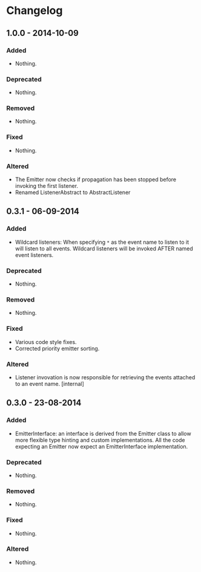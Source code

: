 # Changelog


## 1.0.0 - 2014-10-09

### Added

- Nothing.

### Deprecated

- Nothing.

### Removed

- Nothing.

### Fixed

- Nothing.

### Altered

- The Emitter now checks if propagation has been stopped before invoking the first listener.
- Renamed ListenerAbstract to AbstractListener


## 0.3.1 - 06-09-2014

### Added

- Wildcard listeners: When specifying `*` as the event name to listen to it will listen to all events. Wildcard listeners will be invoked AFTER named event listeners.

### Deprecated

- Nothing.

### Removed

- Nothing.

### Fixed

- Various code style fixes.
- Corrected priority emitter sorting.

### Altered

- Listener invovation is now responsible for retrieving the events attached to an event name. [internal]


## 0.3.0 - 23-08-2014

### Added

- EmitterInterface: an interface is derived from the Emitter class to allow more flexible type hinting and custom implementations. All the code expecting an Emitter now expect an EmitterInterface implementation.

### Deprecated

- Nothing.

### Removed

- Nothing.

### Fixed

- Nothing.

### Altered

- Nothing.
